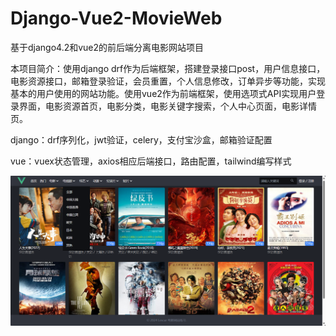 # Django-Vue2-MovieWeb

基于django4.2和vue2的前后端分离电影网站项目

本项目简介：使用django drf作为后端框架，搭建登录接口post，用户信息接口，电影资源接口，邮箱登录验证，会员重置，个人信息修改，订单异步等功能，实现基本的用户使用的网站功能。使用vue2作为前端框架，使用选项式API实现用户登录界面，电影资源首页，电影分类，电影关键字搜索，个人中心页面，电影详情页。

django：drf序列化，jwt验证，celery，支付宝沙盒，邮箱验证配置

vue：vuex状态管理，axios相应后端接口，路由配置，tailwind编写样式

![首页](imga\首页.png)
